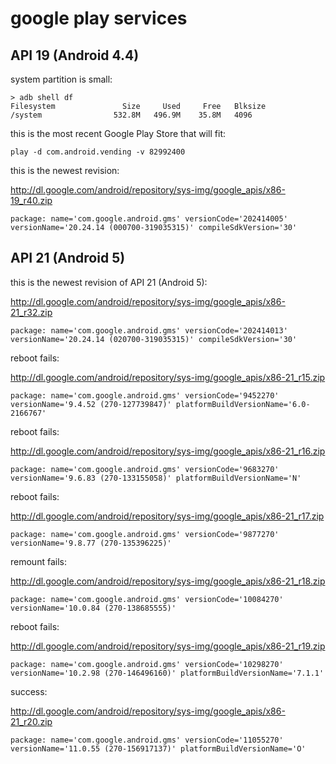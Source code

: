# google play services

## API 19 (Android 4.4)

system partition is small:

~~~
> adb shell df
Filesystem               Size     Used     Free   Blksize
/system                532.8M   496.9M    35.8M   4096
~~~

this is the most recent Google Play Store that will fit:

~~~
play -d com.android.vending -v 82992400 
~~~

this is the newest revision:

<http://dl.google.com/android/repository/sys-img/google_apis/x86-19_r40.zip>

~~~
package: name='com.google.android.gms' versionCode='202414005'
versionName='20.24.14 (000700-319035315)' compileSdkVersion='30'
~~~

## API 21 (Android 5)

this is the newest revision of API 21 (Android 5):

<http://dl.google.com/android/repository/sys-img/google_apis/x86-21_r32.zip>

~~~
package: name='com.google.android.gms' versionCode='202414013'
versionName='20.24.14 (020700-319035315)' compileSdkVersion='30'
~~~

reboot fails:

<http://dl.google.com/android/repository/sys-img/google_apis/x86-21_r15.zip>

~~~
package: name='com.google.android.gms' versionCode='9452270'
versionName='9.4.52 (270-127739847)' platformBuildVersionName='6.0-2166767'
~~~

reboot fails:

<http://dl.google.com/android/repository/sys-img/google_apis/x86-21_r16.zip>

~~~
package: name='com.google.android.gms' versionCode='9683270'
versionName='9.6.83 (270-133155058)' platformBuildVersionName='N'
~~~

reboot fails:

<http://dl.google.com/android/repository/sys-img/google_apis/x86-21_r17.zip>

~~~
package: name='com.google.android.gms' versionCode='9877270'
versionName='9.8.77 (270-135396225)'
~~~

remount fails:

<http://dl.google.com/android/repository/sys-img/google_apis/x86-21_r18.zip>

~~~
package: name='com.google.android.gms' versionCode='10084270'
versionName='10.0.84 (270-138685555)'
~~~

reboot fails:

<http://dl.google.com/android/repository/sys-img/google_apis/x86-21_r19.zip>

~~~
package: name='com.google.android.gms' versionCode='10298270'
versionName='10.2.98 (270-146496160)' platformBuildVersionName='7.1.1'
~~~

success:

<http://dl.google.com/android/repository/sys-img/google_apis/x86-21_r20.zip>

~~~
package: name='com.google.android.gms' versionCode='11055270'
versionName='11.0.55 (270-156917137)' platformBuildVersionName='O'
~~~
